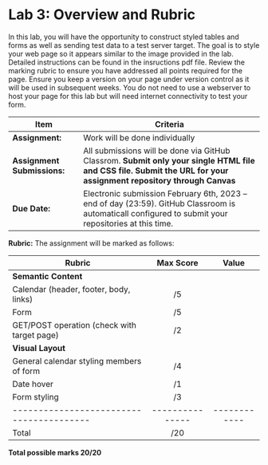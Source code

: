 # Lab 3: Overview and Rubric

In this lab, you will have the opportunity to construct styled tables and forms as well as sending test data to a test server target.  The goal is to style your web page so it appears similar to the image provided in the lab.  Detailed instructions can be found in the insructions pdf file.  Review the marking rubric to ensure you have addressed all points required for the page.  Ensure you keep a version on your page under version control as it will be used in subsequent weeks.  You do not need to use a webserver to host your page for this lab but will need internet connectivity to test your form.  


| **Item**            | **Criteria** |
|----------------|---------------|
|**Assignment:** | Work will be done individually|
|**Assignment Submissions:**| All submissions will be done via GitHub Classrom. **Submit only your single HTML file and CSS file. Submit the URL for your assignment repository through Canvas**|
|**Due Date:**| Electronic submission February 6th, 2023 – end of day (23:59).  GitHub Classroom is automaticall configured to submit your repositories at this time.|


**Rubric:** The assignment will be marked as follows:

| **Rubric**                             | **Max Score** | **Value**  |
|----------------------------------------|:-------------:|:----------:|
|  **Semantic Content**                   |               |            | 
|	Calendar (header, footer, body, links) |	/5           |            |
| Form					                         |	/5           |            |
| GET/POST operation (check with target page)	| /2       |            | 
| **Visual Layout**                      |               |            | 
| General calendar styling members of form | /4          |            | 
|	Date hover	                           | /1            |            | 
| Form styling	                         | /3            |            | 
|----------------------------------------|---------------|------------|
|Total                                   |       /20     |            |
				

**Total possible marks 20/20**
